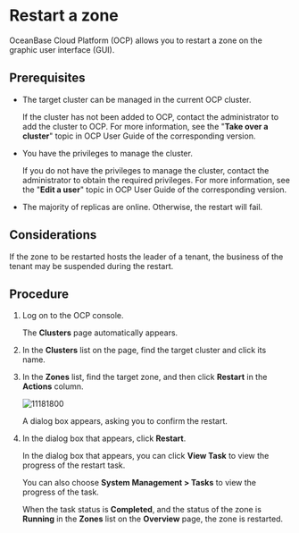 # Restart a zone

OceanBase Cloud Platform (OCP) allows you to restart a zone on the graphic user interface (GUI).

## Prerequisites

* The target cluster can be managed in the current OCP cluster.

   If the cluster has not been added to OCP, contact the administrator to add the cluster to OCP. For more information, see the "**Take over a cluster**" topic in OCP User Guide of the corresponding version.

* You have the privileges to manage the cluster.

   If you do not have the privileges to manage the cluster, contact the administrator to obtain the required privileges. For more information, see the "**Edit a user**" topic in OCP User Guide of the corresponding version.

* The majority of replicas are online. Otherwise, the restart will fail.

## Considerations

If the zone to be restarted hosts the leader of a tenant, the business of the tenant may be suspended during the restart.

## Procedure

1. Log on to the OCP console.

   The **Clusters** page automatically appears.

2. In the **Clusters** list on the page, find the target cluster and click its name.

3. In the **Zones** list, find the target zone, and then click **Restart** in the **Actions** column.

   ![11181800](https://obbusiness-private.oss-cn-shanghai.aliyuncs.com/doc/img/observer-enterprise/V4.1.0/reference/cluster-management/restart-zone.png)

   A dialog box appears, asking you to confirm the restart.

4. In the dialog box that appears, click **Restart**.

   In the dialog box that appears, you can click **View Task** to view the progress of the restart task.

   You can also choose **System Management > Tasks** to view the progress of the task.

   When the task status is **Completed**, and the status of the zone is **Running** in the **Zones** list on the **Overview** page, the zone is restarted.
